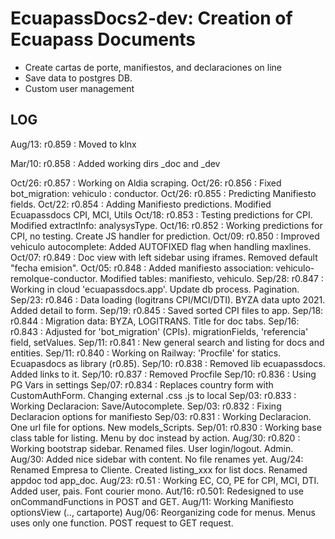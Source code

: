 # EcuapassDocs2-dev: Creation of Ecuapass Documents 
- Create cartas de porte, manifiestos, and declaraciones on line
- Save data to postgres DB.
- Custom user management

## LOG
Aug/13: r0.859 : Moved to klnx

Mar/10: r0.858 : Added working dirs _doc and _dev

Oct/26: r0.857 : Working on Aldia scraping.
Oct/26: r0.856 : Fixed bot_migration: vehiculo : conductor. 
Oct/26: r0.855 : Predicting Manifiesto fields. 
Oct/22: r0.854 : Adding Manifiesto predictions. Modified Ecuapassdocs CPI, MCI, Utils
Oct/18: r0.853 : Testing predictions for CPI. Modified extractInfo: analysysType.
Oct/16: r0.852 : Working predictions for CPI, no testing. Create JS handler for prediction.
Oct/09: r0.850 : Improved vehiculo autocomplete: Added AUTOFIXED flag when handling maxlines.
Oct/07: r0.849 : Doc view with left sidebar using iframes. Removed default "fecha emision".
Oct/05: r0.848 : Added manifiesto association: vehiculo-remolque-conductor. Modified tables: manifiesto, vehiculo.
Sep/28: r0.847 : Working in cloud 'ecuapassdocs.app'. Update db process. Pagination.
Sep/23: r0.846 : Data loading (logitrans CPI/MCI/DTI). BYZA data upto 2021. Added detail to form.
Sep/19: r0.845 : Saved sorted CPI files to app.
Sep/18: r0.844 : Migration data: BYZA, LOGITRANS. Title for doc tabs.
Sep/16: r0.843 : Adjusted for 'bot_migration' (CPIs). migrationFields, 'referencia' field, setValues.
Sep/11: r0.841 : New general search and listing for docs and entities.
Sep/11: r0.840 : Working on Railway: 'Procfile' for statics. Ecuapasdocs as library (r0.85).
Sep/10: r0.838 : Removed lib ecuapassdocs. Added links to it.
Sep/10: r0.837 : Removed Procfile
Sep/10: r0.836 : Using PG Vars in settings
Sep/07: r0.834 : Replaces country form with CustomAuthForm. Changing external .css .js to local
Sep/03: r0.833 : Working Declaracion: Save/Autocomplete.
Sep/03: r0.832 : Fixing Declaracion options for manifiesto
Sep/03: r0.831 : Working Declaracion. One url file for options. New models_Scripts.
Sep/01: r0.830 : Working base class table for listing. Menu by doc instead by action.
Aug/30: r0.820 : Working bootstrap sidebar. Renamed files. User login/logout. Admin.
Aug/30: Added nice sidebar with content. No file renames yet.
Aug/24: Renamed Empresa to Cliente. Created listing_xxx for list docs. Renamed appdoc tod app_doc.
Aug/23: r0.51 : Working EC, CO, PE for CPI, MCI, DTI. Added user, pais. Font courier mono.
Aut/16: r0.501: Redesigned to use onCommandFunctions in POST and GET.
Aug/11: Working Manifiesto optionsView (.., cartaporte)
Aug/06: Reorganizing code for menus. Menus uses only one function. POST request to GET request.
